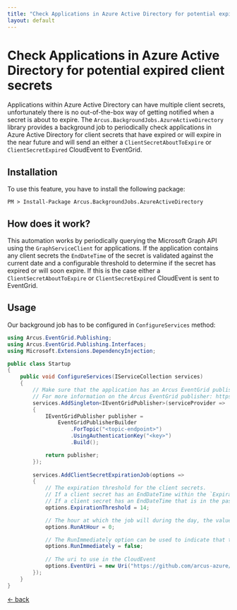 ```yaml
---
title: "Check Applications in Azure Active Directory for potential expired client secrets"
layout: default
---
```


# Check Applications in Azure Active Directory for potential expired client secrets

Applications within Azure Active Directory can have multiple client secrets, unfortunately there is no out-of-the-box way of getting notified when a secret is about to expire. 
The `Arcus.BackgroundJobs.AzureActiveDirectory` library provides a background job to periodically check applications in Azure Active Directory for client secrets that have expired or will expire in the near future and will send an either a `ClientSecretAboutToExpire` or `ClientSecretExpired` CloudEvent to EventGrid.

## Installation

To use this feature, you have to install the following package:

```shell
PM > Install-Package Arcus.BackgroundJobs.AzureActiveDirectory
```

## How does it work?

This automation works by periodically querying the Microsoft Graph API using the `GraphServiceClient` for applications. If the application contains any client secrets the `EndDateTime` of the secret is validated against the current date and a configurable threshold to determine if the secret has expired or will soon expire.
If this is the case either a `ClientSecretAboutToExpire` or `ClientSecretExpired` CloudEvent is sent to EventGrid.

## Usage

Our background job has to be configured in `ConfigureServices` method:

```csharp
using Arcus.EventGrid.Publishing;
using Arcus.EventGrid.Publishing.Interfaces;
using Microsoft.Extensions.DependencyInjection;

public class Startup
{
    public void ConfigureServices(IServiceCollection services)
    {
        // Make sure that the application has an Arcus EventGrid publisher configured to where the CloudEvents are sent to.
        // For more information on the Arcus EventGrid publisher: https://eventgrid.arcus-azure.net/Features/publishing-events.
        services.AddSingleton<IEventGridPublisher>(serviceProvider =>
        {
            IEventGridPublisher publisher =
                EventGridPublisherBuilder
                    .ForTopic("<topic-endpoint>")
                    .UsingAuthenticationKey("<key>")
                    .Build();

            return publisher;
        });
    
        services.AddClientSecretExpirationJob(options => 
        {
            // The expiration threshold for the client secrets. 
            // If a client secret has an EndDateTime within the `ExpirationThreshold` a `ClientSecretAboutToExpire` CloudEvent is used.
            // If a client secret has an EndDateTime that is in the past a `ClientSecretExpired` event is used.
            options.ExpirationThreshold = 14;

            // The hour at which the job will during the day, the value can range from 0 to 23
            options.RunAtHour = 0;

            // The RunImmediately option can be used to indicate that the job should run immediately
            options.RunImmediately = false;
            
            // The uri to use in the CloudEvent
            options.EventUri = new Uri("https://github.com/arcus-azure/arcus.backgroundjobs");
        });
    }
}
```

[&larr; back](/)
